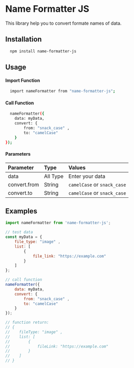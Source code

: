 # Name Formatter JS

This library help you to convert formate names of data.

## Installation

```bash
  npm install name-formatter-js
```



## Usage

####  Import Function
```bash
  import nameFormatter from "name-formatter-js";
```
####  Call Function
```bash
  nameFormatter({
    data: myData,
    convert: {
        from: "snack_case" ,
        to: "camelCase"
    }
});
```

####  Parameters

| Parameter    | Type     | Values                       |
| :--------    | :------- | :-------------------------   |
|    data      | All Type | Enter your data              |
| convert.from | String   | `camelCase` or `snack_case`  |
| convert.to   | String   | `camelCase` or `snack_case`  |




## Examples

```javascript
import nameFormatter from 'name-formatter-js';

// test data
const myData = {
    file_type: "image" ,
    list: [
        {
            file_link: "https://example.com"
        }
    ]
};

// call function
nameFormatter({
    data: myData,
    convert: {
        from: "snack_case" ,
        to: "camelCase"
    }
});

// function return:
// {
//    fileType: "image" ,
//    list: [
//        {
//            fileLink: "https://example.com"
//        }
//    ]
// }

```
